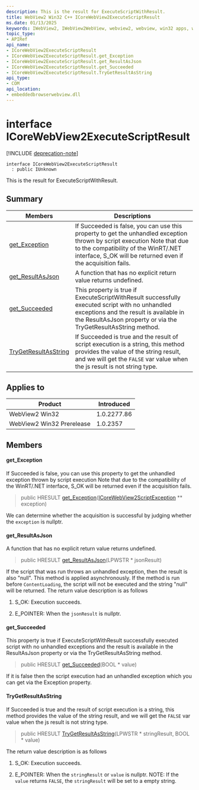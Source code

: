 ```yaml
---
description: This is the result for ExecuteScriptWithResult.
title: WebView2 Win32 C++ ICoreWebView2ExecuteScriptResult
ms.date: 01/13/2025
keywords: IWebView2, IWebView2WebView, webview2, webview, win32 apps, win32, edge, ICoreWebView2, ICoreWebView2Controller, browser control, edge html, ICoreWebView2ExecuteScriptResult
topic_type: 
- APIRef
api_name:
- ICoreWebView2ExecuteScriptResult
- ICoreWebView2ExecuteScriptResult.get_Exception
- ICoreWebView2ExecuteScriptResult.get_ResultAsJson
- ICoreWebView2ExecuteScriptResult.get_Succeeded
- ICoreWebView2ExecuteScriptResult.TryGetResultAsString
api_type:
- COM
api_location:
- embeddedbrowserwebview.dll
---
```


# interface ICoreWebView2ExecuteScriptResult

[!INCLUDE [deprecation-note](../includes/deprecation-note.md)]

```
interface ICoreWebView2ExecuteScriptResult
  : public IUnknown
```

This is the result for ExecuteScriptWithResult.

## Summary

 Members                        | Descriptions
--------------------------------|---------------------------------------------
[get_Exception](#get_exception) | If Succeeded is false, you can use this property to get the unhandled exception thrown by script execution Note that due to the compatibility of the WinRT/.NET interface, S_OK will be returned even if the acquisition fails.
[get_ResultAsJson](#get_resultasjson) | A function that has no explicit return value returns undefined.
[get_Succeeded](#get_succeeded) | This property is true if ExecuteScriptWithResult successfully executed script with no unhandled exceptions and the result is available in the ResultAsJson property or via the TryGetResultAsString method.
[TryGetResultAsString](#trygetresultasstring) | If Succeeded is true and the result of script execution is a string, this method provides the value of the string result, and we will get the `FALSE` var value when the js result is not string type.

## Applies to

Product                         | Introduced
--------------------------------|---------------------------------------------
WebView2 Win32            |    1.0.2277.86
WebView2 Win32 Prerelease |    1.0.2357

## Members

#### get_Exception

If Succeeded is false, you can use this property to get the unhandled exception thrown by script execution Note that due to the compatibility of the WinRT/.NET interface, S_OK will be returned even if the acquisition fails.

> public HRESULT [get_Exception](#get_exception)([ICoreWebView2ScriptException](icorewebview2scriptexception.md#icorewebview2scriptexception) ** exception)

We can determine whether the acquisition is successful by judging whether the `exception` is nullptr.

#### get_ResultAsJson

A function that has no explicit return value returns undefined.

> public HRESULT [get_ResultAsJson](#get_resultasjson)(LPWSTR * jsonResult)

If the script that was run throws an unhandled exception, then the result is also "null". This method is applied asynchronously. If the method is run before `ContentLoading`, the script will not be executed and the string "null" will be returned. The return value description is as follows

1. S_OK: Execution succeeds.

1. E_POINTER: When the `jsonResult` is nullptr.

#### get_Succeeded

This property is true if ExecuteScriptWithResult successfully executed script with no unhandled exceptions and the result is available in the ResultAsJson property or via the TryGetResultAsString method.

> public HRESULT [get_Succeeded](#get_succeeded)(BOOL * value)

If it is false then the script execution had an unhandled exception which you can get via the Exception property.

#### TryGetResultAsString

If Succeeded is true and the result of script execution is a string, this method provides the value of the string result, and we will get the `FALSE` var value when the js result is not string type.

> public HRESULT [TryGetResultAsString](#trygetresultasstring)(LPWSTR * stringResult, BOOL * value)

The return value description is as follows

1. S_OK: Execution succeeds.

1. E_POINTER: When the `stringResult` or `value` is nullptr. NOTE: If the `value` returns `FALSE`, the `stringResult` will be set to a empty string.

